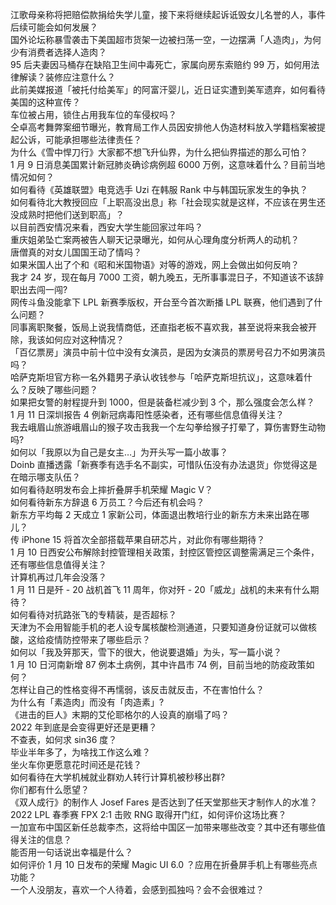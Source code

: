 江歌母亲称将把赔偿款捐给失学儿童，接下来将继续起诉诋毁女儿名誉的人，事件后续可能会如何发展？  
国外论坛称暴雪袭击下美国超市货架一边被扫荡一空，一边摆满「人造肉」，为何少有消费者选择人造肉？  
95 后夫妻因马桶存在缺陷卫生间中毒死亡，家属向房东索赔约 99 万，如何用法律解读？装修应注意什么？  
此前美媒报道「被托付给美军」的阿富汗婴儿，近日证实遭到美军遗弃，如何看待美国的这种宣传？  
车位被占用，锁住占用我车位的车侵权吗？  
仝卓高考舞弊案细节曝光，教育局工作人员因安排他人伪造材料放入学籍档案被提起公诉，可能承担哪些法律责任？  
为什么《雪中悍刀行》大家都不想飞升仙界，为什么把仙界描述的那么可怕？  
1 月 9 日消息美国累计新冠肺炎确诊病例超 6000 万例，这意味着什么？目前当地情况如何？  
如何看待《英雄联盟》电竞选手 Uzi 在韩服 Rank 中与韩国玩家发生的争执？  
如何看待北大教授回应「上职高没出息」称「社会现实就是这样，不应该在男生还没成熟时把他们送到职高」？  
以目前西安情况来看，西安大学生能回家过年吗？  
重庆姐弟坠亡案两被告人聊天记录曝光，如何从心理角度分析两人的动机？  
唐僧真的对女儿国国王动了情吗？  
如果米国人出了个和《昭和米国物语》对等的游戏，网上会做出如何反响？  
我才 24 岁，现在每月 7000 工资，朝九晚五，无所事事混日子，不知道该不该辞职出去闯一闯?  
网传斗鱼没能拿下 LPL 新赛季版权，开台至今首次断播 LPL 联赛，他们遇到了什么问题？  
同事离职聚餐，饭局上说我情商低，还直指老板不喜欢我，甚至说将来我会被开除，我该如何应对这种情况？  
「百亿票房」演员中前十位中没有女演员，是因为女演员的票房号召力不如男演员吗？  
哈萨克斯坦官方称一名外籍男子承认收钱参与「哈萨克斯坦抗议」，这意味着什么？反映了哪些问题？  
如果把女警的射程提升到 1000，但是装备栏减少到 3 个，那么强度会怎么样？  
1 月 11 日深圳报告 4 例新冠病毒阳性感染者，还有哪些信息值得关注？  
我去峨眉山旅游峨眉山的猴子攻击我我一个左勾拳给猴子打晕了，算伤害野生动物吗?  
如何以「我原以为自己是女主…」为开头写一篇小故事？  
Doinb 直播透露「新赛季有选手名不副实，可惜队伍没有办法退货」你觉得这是在暗示哪支队伍？  
如何看待赵明发布会上摔折叠屏手机荣耀 Magic V？  
如何看待新东方辞退 6 万员工？今后还有机会吗？  
新东方平均每 2 天成立 1 家新公司，体面退出教培行业的新东方未来出路在哪儿？  
传 iPhone 15 将首次全部搭载苹果自研芯片，对此你有哪些期待？  
1 月 10 日西安公布解除封控管理相关政策，封控区管控区调整需满足三个条件，还有哪些信息值得关注？  
计算机再过几年会没落？  
1 月 11 日是歼 - 20 战机首飞 11 周年，你对歼 - 20「威龙」战机的未来有什么期待？  
如何看待对抗路张飞的专精装，是否超标？  
天津为不会用智能手机的老人设专属核酸检测通道，只要知道身份证就可以做核酸，这给疫情防控带来了哪些启示？  
如何以「我及笄那天，雪下的很大，他说要退婚」为头，写一篇小说？  
1 月 10 日河南新增 87 例本土病例，其中许昌市 74 例，目前当地的防疫政策如何？  
怎样让自己的性格变得不再懦弱，该反击就反击，不在害怕什么？  
为什么有「素造肉」而没有「肉造素」?  
《进击的巨人》末期的艾伦耶格尔的人设真的崩塌了吗？  
2022 年到底是会变得更好还是更糟？  
不查表，如何求 sin36 度？  
毕业半年多了，为啥找工作这么难？  
坐火车你更愿意花时间还是花钱？  
如何看待在大学机械就业群劝人转行计算机被秒移出群?  
你们都有什么愿望？  
《双人成行》的制作人 Josef Fares 是否达到了任天堂那些天才制作人的水准？  
2022 LPL 春季赛 FPX 2:1 击败 RNG 取得开门红，如何评价这场比赛？  
一加宣布中国区新任总裁李杰，这将给中国区一加带来哪些改变？其中还有哪些值得关注的信息？  
能否用一句话说出幸福是什么？  
如何评价 1 月 10 日发布的荣耀 Magic UI 6.0 ？应用在折叠屏手机上有哪些亮点功能？  
一个人没朋友，喜欢一个人待着，会感到孤独吗？会不会很难过？  
